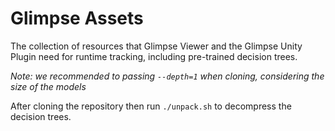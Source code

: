 # Glimpse Assets

The collection of resources that Glimpse Viewer and the Glimpse Unity Plugin need for runtime tracking, including pre-trained decision trees.

*Note: we recommended to passing `--depth=1` when cloning, considering the size of the models*

After cloning the repository then run `./unpack.sh` to decompress the decision trees.
